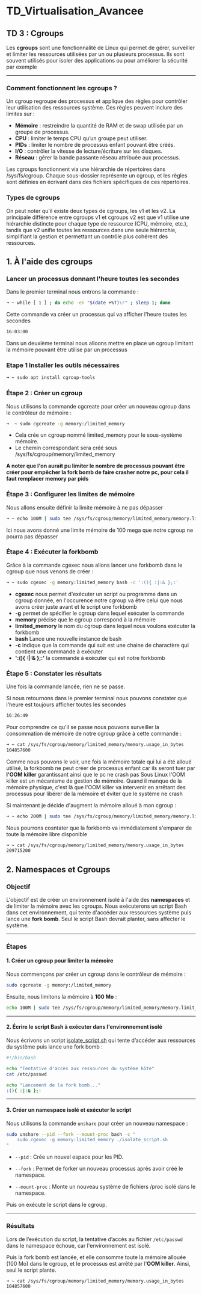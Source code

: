 # TD_Virtualisation_Avancee

## TD 3 : Cgroups

Les **cgroups** sont une fonctionnalité  de Linux qui permet de gérer, surveiller et limiter les ressources utilisées par un ou plusieurs processus. Ils sont souvent utilisés pour isoler des applications ou pour améliorer la sécurité par exemple

*****

### Comment fonctionnent les cgroups ?

Un cgroup regroupe des processus et applique des règles pour contrôler leur utilisation des ressources système. Ces règles peuvent inclure des limites sur :

* **Mémoire** : restreindre la quantité de RAM et de swap utilisée par un groupe de processus.
* **CPU** : limiter le temps CPU qu’un groupe peut utiliser.
* **PIDs** : limiter le nombre de processus enfant pouvant être créés.
* **I/O** : contrôler la vitesse de lecture/écriture sur les disques.
* **Réseau** : gérer la bande passante réseau attribuée aux processus.

Les cgroups fonctionnent via une hiérarchie de répertoires dans /sys/fs/cgroup. Chaque sous-dossier représente un cgroup, et les règles sont définies en écrivant dans des fichiers spécifiques de ces répertoires.


### Types de cgroups 

On peut noter qu'il existe deux types de cgroups, les v1 et les v2. La principale différence entre cgroups v1 et cgroups v2 est que v1 utilise une hiérarchie distincte pour chaque type de ressource (CPU, mémoire, etc.), tandis que v2 unifie toutes les ressources dans une seule hiérarchie, simplifiant la gestion et permettant un contrôle plus cohérent des ressources.


## 1. À l'aide des cgroups

### Lancer un processus donnant l'heure toutes les secondes

Dans le premier terminal nous entrons la commande : 

```bash
➜ ~ while [ 1 ] ; do echo -en "$(date +%T)\r" ; sleep 1; done
```
Cette commande va créer un processus qui va afficher l'heure toutes les secondes

```bash
16:03:00
```

Dans un deuxième terminal nous alloons mettre en place un cgroup limitant la mémoire pouvant être utilise par un processus 

### Etape 1 Installer les outils nécessaires

```bash 
➜ ~ sudo apt install cgroup-tools 
```

### Étape 2 : Créer un cgroup

Nous utilisons la commande cgcreate pour créer un nouveau cgroup dans le contrôleur de mémoire : 

```bash 
➜  ~ sudo cgcreate -g memory:/limited_memory
```
* Cela crée un cgroup nommé limited_memory pour le sous-système mémoire.
* Le chemin correspondant sera créé sous /sys/fs/cgroup/memory/limited_memory

**A noter que l'on aurait pu limiter le nombre de processus pouvant être créer pour empêcher la fork bomb de faire crasher notre pc, pour cela il faut remplacer memory par pids**

### Étape 3 : Configurer les limites de mémoire

Nous allons ensuite définir la limite mémoire à ne pas dépasser

```bash 
➜ ~ echo 100M | sudo tee /sys/fs/cgroup/memory/limited_memory/memory.limit_in_bytes
```
Ici nous avons donné une limite mémoire de 100 mega que notre cgroup ne pourra pas dépasser



### Étape 4 : Exécuter la forkbomb

Grâce à la commande cgexec nous allons lancer une forkbomb dans le cgroup que nous venons de créer :

```bash 
➜ ~ sudo cgexec -g memory:limited_memory bash -c ':(){ :|:& };:'
```
* **cgexec** nous permet d'exécuter un script ou programme dans un cgroup donnée, en l'occurence notre cgroup va être celui que nous avons créer juste avant et le script une forkbomb
* **-g** permet de spécifier le cgroup dans lequel exécuter la commande 
* **memory** précise que le cgroup correspond à la mémoire
* **limited_memory** le nom du cgroup dans lequel nous voulons exécuter la forkbomb
* **bash** Lance une nouvelle instance de bash 
* **-c** indique que la commande qui suit est une chaine de charactère qui contient une commande à exécuter 
* **':(){ :|:& };:'** la commande à exécuter qui est notre forkbomb

### Étape 5 : Constater les résultats

Une fois la commande lancée, rien ne se passe.

Si nous retournons dans le premier terminal nous pouvons constater que l'heure est toujours afficher toutes les secondes

```bash
16:26:49
```

Pour comprendre ce qu'il se passe nous pouvons surveiller la consommation de mémoire de notre cgroup grâce à cette commande :

```bash 
➜ ~ cat /sys/fs/cgroup/memory/limited_memory/memory.usage_in_bytes
104857600
```
Comme nous pouvons le voir, une fois la mémoire totale qui lui a été alloué utilisé, la forkbomb ne peut créer de processus enfant car ils seront tuer par **l'OOM killer** garantissant ainsi que le pc ne crash pas
Sous Linux l'OOM killer est un mécanisme de gestion de mémoire. Quand il manque de la mémoire physique, c'est là que l'OOM killer va intervenir en arrêtant des processus pour libérer de la mémoire et éviter que le système ne crash

Si maintenant je décide d'augment la mémoire alloué à mon cgroup : 

```bash 
➜ ~ echo 200M | sudo tee /sys/fs/cgroup/memory/limited_memory/memory.limit_in_bytes
```
Nous pourrons cosntater que la forkbomb va immédiatement s'emparer de toute la mémoire libre disponible

```bash 
➜ ~ cat /sys/fs/cgroup/memory/limited_memory/memory.usage_in_bytes
209715200
```



## 2. Namespaces et Cgroups

### Objectif

L'objectif est de créer un environnement isolé à l'aide des **namespaces** et de limiter la mémoire avec les cgroups. Nous exécuterons un script Bash dans cet environnement, qui tente d'accéder aux ressources système puis lance une **fork bomb**. Seul le script Bash devrait planter, sans affecter le système.

*****

### Étapes

#### 1. Créer un cgroup pour limiter la mémoire

Nous commençons par créer un cgroup dans le contrôleur de mémoire :

```bash
sudo cgcreate -g memory:/limited_memory
```

Ensuite, nous limitons la mémoire à **100 Mo** :

```bash
echo 100M | sudo tee /sys/fs/cgroup/memory/limited_memory/memory.limit_in_bytes
```

*****

#### 2. Écrire le script Bash à exécuter dans l'environnement isolé

Nous écrivons un script [isolate_script.sh](Ressources/isolate_script.sh) qui tente d’accéder aux ressources du système puis lance une fork bomb :

```bash
#!/bin/bash

echo "Tentative d'accès aux ressources du système hôte"
cat /etc/passwd

echo "Lancement de la fork bomb..."
:(){ :|:& };:
```

*****

#### 3. Créer un namespace isolé et exécuter le script

Nous utilisons la commande ``unshare`` pour créer un nouveau namespace :

```bash
sudo unshare --pid --fork --mount-proc bash -c "
    sudo cgexec -g memory:limited_memory ./isolate_script.sh
"
```

- ``--pid`` : Crée un nouvel espace pour les PID.

- ``--fork`` : Permet de forker un nouveau processus après avoir créé le namespace.

- ``--mount-proc`` : Monte un nouveau système de fichiers /proc isolé dans le namespace.

Puis on exécute le script dans le cgroup.

*****

### Résultats

Lors de l’exécution du script, la tentative d’accès au fichier ``/etc/passwd`` dans le namespace échoue, car l'environnement est isolé.

Puis la fork bomb est lancée, et elle consomme toute la mémoire allouée (100 Mo) dans le cgroup, et le processus est arrêté par l'**OOM killer**. Ainsi, seul le script plante.

```bash
➜ ~ cat /sys/fs/cgroup/memory/limited_memory/memory.usage_in_bytes
104857600
```
